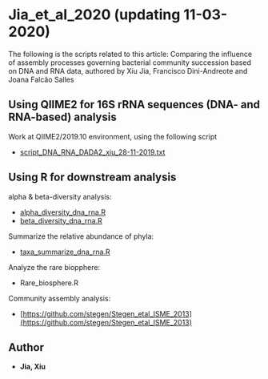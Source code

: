 
# Jia_et_al_2020 (updating 11-03-2020)
The following is the scripts related to this article: Comparing the influence of assembly processes governing bacterial community succession based on DNA and RNA data, authored by Xiu Jia, Francisco Dini-Andreote and Joana Falcão Salles

## Using QIIME2 for 16S rRNA sequences (DNA- and RNA-based) analysis
Work at QIIME2/2019.10 environment, using the following script
* [script_DNA_RNA_DADA2_xiu_28-11-2019.txt](https://github.com/Jia-Xiu/Jia_et_al_2020/blob/master/script_DNA_RNA_DADA2_xiu_28-11-2019.txt)
	 
## Using R for downstream analysis 

alpha & beta-diversity analysis:
* [alpha_diversity_dna_rna.R](https://github.com/Jia-Xiu/Jia_et_al_2020/blob/master/alpha_diversity_dna_rna.R)
* [beta_diversity_dna_rna.R](https://github.com/Jia-Xiu/Jia_et_al_2020/blob/master/beta_diversity_dna_rna.R)

Summarize the relative abundance of phyla:
* [taxa_summarize_dna_rna.R](https://github.com/Jia-Xiu/Jia_et_al_2020/blob/master/taxa_summarize_dna_rna.R)

Analyze the rare biopphere:
* Rare_biosphere.R

Community assembly analysis:
* [https://github.com/stegen/Stegen_etal_ISME_2013](https://github.com/stegen/Stegen_etal_ISME_2013)

## Author
* **Jia, Xiu** 
